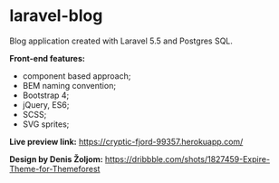 # laravel-blog

Blog application created with Laravel 5.5 and Postgres SQL.

**Front-end features:**
* component based approach;
* BEM naming convention;
* Bootstrap 4;
* jQuery, ES6;
* SCSS;
* SVG sprites;


**Live preview link:**
https://cryptic-fjord-99357.herokuapp.com/

**Design by Denis Žoljom:**
https://dribbble.com/shots/1827459-Expire-Theme-for-Themeforest
